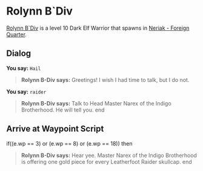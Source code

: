 # Rolynn B\`Div



[Rolynn B\`Div](/npc/40003) is a level 10 Dark Elf Warrior that spawns in [Neriak - Foreign Quarter](/zone/40).



## Dialog

**You say:** `Hail`



>**Rolynn B-Div says:** Greetings! I wish I had time to talk, but I do not.

**You say:** `raider`



>**Rolynn B-Div says:** Talk to Head Master Narex of the Indigo Brotherhood. He will tell you.
end



## Arrive at Waypoint Script

if((e.wp == 3) or (e.wp == 8) or (e.wp == 18)) then


>**Rolynn B-Div says:** Hear yee. Master Narex of the Indigo Brotherhood is offering one gold piece for every Leatherfoot Raider skullcap.
end





